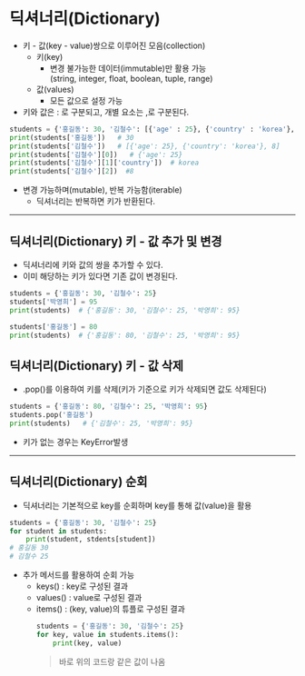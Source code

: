# 딕셔너리(Dictionary)

* 키 - 값(key - value)쌍으로 이루어진 모음(collection)  
    * 키(key)  
         * 변경 불가능한 데이터(immutable)만 활용 가능  
        (string, integer, float, boolean, tuple, range)
    * 값(values)
        * 모든 값으로 설정 가능
* 키와 값은 : 로 구분되고, 개별 요소는 ,로 구분된다.
```python
students = {'홍길동': 30, '김철수': [{'age' : 25}, {'country' : 'korea'}, 8]}
print(students['홍길동'])   # 30
print(students['김철수'])   # [{'age': 25}, {'country': 'korea'}, 8]
print(students['김철수'][0])   # {'age': 25}
print(students['김철수'][1]['country'])  # korea
print(students['김철수'][2])  #8
```
* 변경 가능하며(mutable), 반복 가능함(iterable)
    * 딕셔너리는 반복하면 키가 반환된다.
---

## 딕셔너리(Dictionary) 키 - 값 추가 및 변경
* 딕셔너리에 키와 값의 쌍을 추가할 수 있다.
* 이미 해당하는 키가 있다면 기존 값이 변경된다.
```python
students = {'홍길동': 30, '김철수': 25}
students['박영희'] = 95
print(students)  # {'홍길동': 30, '김철수': 25, '박영희': 95}

students['홍길동'] = 80
print(students)  # {'홍길동': 80, '김철수': 25, '박영희': 95}
```
## 딕셔너리(Dictionary) 키 - 값 삭제
* .pop()를 이용하여 키를 삭제(키가 기준으로 키가 삭제되면 값도 삭제된다)
```python
students = {'홍길동': 80, '김철수': 25, '박영희': 95}
students.pop('홍길동')
print(students)   # {'김철수': 25, '박영희': 95}
```
* 키가 없는 경우는 KeyError발생
---
## 딕셔너리(Dictionary) 순회
* 딕셔너리는 기본적으로 key를 순회하며 key를 통해 값(value)을 활용
```python
students = {'홍길동': 30, '김철수': 25}
for student in students:
    print(student, stdents[student])
# 홍길동 30
# 김철수 25
```
* 추가 메서드를 활용하여 순회 가능
    * keys() : key로 구성된 결과
    * values() : value로 구성된 결과
    * items() : (key, value)의 튜플로 구성된 결과  
        ```python
        students = {'홍길동': 30, '김철수': 25}
        for key, value in students.items():
            print(key, value)  
        ```  
        > 바로 위의 코드랑 같은 값이 나옴

